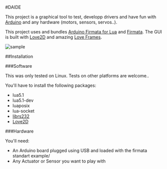 #DAIDE

This project is a graphical tool to test, developp drivers and have fun with [Arduino](http://www.arduino.cc/) and any hardware (motors, sensors, servos..).

This project uses and bundles [Arduino Firmata for Lua](https://github.com/sivieri/lua-firmata) and [Firmata](http://firmata.org/wiki/Main_Page).
The GUI is built with [Love2D](http://love2D.org) and amazing [Love Frames](https://github.com/NikolaiResokav/LoveFrames/).

![sample](https://raw.github.com/jdourlens/Rainy-Day/master/misc/demoServo.gif)

##Installation

###Software

This was only tested on Linux. Tests on other platforms are welcome..

You'll have to install the following packages:
* lua5.1
* lua5.1-dev
* luaposix
* lua-socket
* [librs232](https://github.com/ynezz/librs232)
* [Love2D](http://love2D.org)

###Hardware

You'll need:
* An Arduino board plugged using USB and loaded with the firmata standart example/
* Any Actuator or Sensor you want to play with





